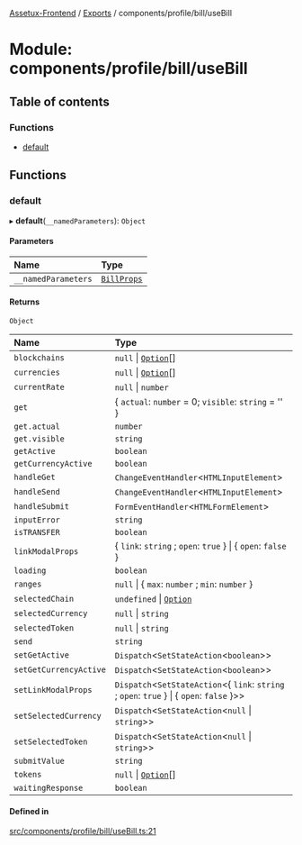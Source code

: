 [Assetux-Frontend](../README.md) / [Exports](../modules.md) / components/profile/bill/useBill

# Module: components/profile/bill/useBill

## Table of contents

### Functions

- [default](components_profile_bill_useBill.md#default)

## Functions

### default

▸ **default**(`__namedParameters`): `Object`

#### Parameters

| Name | Type |
| :------ | :------ |
| `__namedParameters` | [`BillProps`](components_profile_bill_bill.md#billprops) |

#### Returns

`Object`

| Name | Type |
| :------ | :------ |
| `blockchains` | ``null`` \| [`Option`](components_common_input_select_types_input_select.md#option)[] |
| `currencies` | ``null`` \| [`Option`](components_common_input_select_types_input_select.md#option)[] |
| `currentRate` | ``null`` \| `number` |
| `get` | { `actual`: `number` = 0; `visible`: `string` = '' } |
| `get.actual` | `number` |
| `get.visible` | `string` |
| `getActive` | `boolean` |
| `getCurrencyActive` | `boolean` |
| `handleGet` | `ChangeEventHandler`<`HTMLInputElement`\> |
| `handleSend` | `ChangeEventHandler`<`HTMLInputElement`\> |
| `handleSubmit` | `FormEventHandler`<`HTMLFormElement`\> |
| `inputError` | `string` |
| `isTRANSFER` | `boolean` |
| `linkModalProps` | { `link`: `string` ; `open`: ``true``  } \| { `open`: ``false``  } |
| `loading` | `boolean` |
| `ranges` | ``null`` \| { `max`: `number` ; `min`: `number`  } |
| `selectedChain` | `undefined` \| [`Option`](components_common_input_select_types_input_select.md#option) |
| `selectedCurrency` | ``null`` \| `string` |
| `selectedToken` | ``null`` \| `string` |
| `send` | `string` |
| `setGetActive` | `Dispatch`<`SetStateAction`<`boolean`\>\> |
| `setGetCurrencyActive` | `Dispatch`<`SetStateAction`<`boolean`\>\> |
| `setLinkModalProps` | `Dispatch`<`SetStateAction`<{ `link`: `string` ; `open`: ``true``  } \| { `open`: ``false``  }\>\> |
| `setSelectedCurrency` | `Dispatch`<`SetStateAction`<``null`` \| `string`\>\> |
| `setSelectedToken` | `Dispatch`<`SetStateAction`<``null`` \| `string`\>\> |
| `submitValue` | `string` |
| `tokens` | ``null`` \| [`Option`](components_common_input_select_types_input_select.md#option)[] |
| `waitingResponse` | `boolean` |

#### Defined in

[src/components/profile/bill/useBill.ts:21](https://github.com/ASSETUX/frontend/blob/9a68660/src/components/profile/bill/useBill.ts#L21)
